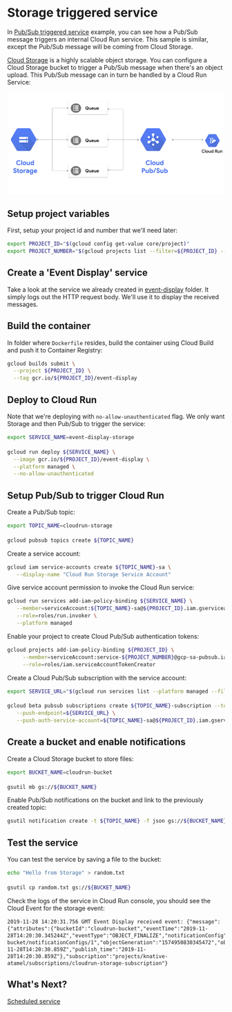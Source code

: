 # Storage triggered service

In [Pub/Sub triggered service](pubsub.md) example, you can see how a Pub/Sub message triggers an internal Cloud Run service. This sample is similar, except the Pub/Sub message will be coming from Cloud Storage. 

[Cloud Storage](https://cloud.google.com/storage/docs/) is a highly scalable object storage. You can configure a Cloud Storage bucket to trigger a Pub/Sub message when there's an object upload. This Pub/Sub message can in turn be handled by a Cloud Run Service:

![Cloud Run with Cloud Storage](./images/cloud-run-storage.png)

## Setup project variables

First, setup your project id and number that we'll need later:

```bash
export PROJECT_ID="$(gcloud config get-value core/project)"
export PROJECT_NUMBER="$(gcloud projects list --filter=${PROJECT_ID} --format='value(PROJECT_NUMBER)')"
```

## Create a 'Event Display' service

Take a look at the service we already created in [event-display](../event-display) folder. It simply logs out the HTTP request body. We'll use it to display the received messages.

## Build the container

In folder where `Dockerfile` resides, build the container using Cloud Build and push it to Container Registry:

```bash
gcloud builds submit \
  --project ${PROJECT_ID} \
  --tag gcr.io/${PROJECT_ID}/event-display
```

## Deploy to Cloud Run

Note that we're deploying with `no-allow-unauthenticated` flag. We only want Storage and then Pub/Sub to trigger the service:

```bash
export SERVICE_NAME=event-display-storage

gcloud run deploy ${SERVICE_NAME} \
  --image gcr.io/${PROJECT_ID}/event-display \
  --platform managed \
  --no-allow-unauthenticated
```

## Setup Pub/Sub to trigger Cloud Run

Create a Pub/Sub topic:

```bash
export TOPIC_NAME=cloudrun-storage

gcloud pubsub topics create ${TOPIC_NAME}
```

Create a service account:

```bash
gcloud iam service-accounts create ${TOPIC_NAME}-sa \
   --display-name "Cloud Run Storage Service Account"
```

Give service account permission to invoke the Cloud Run service:

```bash
gcloud run services add-iam-policy-binding ${SERVICE_NAME} \
   --member=serviceAccount:${TOPIC_NAME}-sa@${PROJECT_ID}.iam.gserviceaccount.com \
   --role=roles/run.invoker \
   --platform managed
```

Enable your project to create Cloud Pub/Sub authentication tokens:

```bash
gcloud projects add-iam-policy-binding ${PROJECT_ID} \
     --member=serviceAccount:service-${PROJECT_NUMBER}@gcp-sa-pubsub.iam.gserviceaccount.com \
     --role=roles/iam.serviceAccountTokenCreator
```

Create a Cloud Pub/Sub subscription with the service account:

```bash
export SERVICE_URL="$(gcloud run services list --platform managed --filter=${SERVICE_NAME} --format='value(URL)')"

gcloud beta pubsub subscriptions create ${TOPIC_NAME}-subscription --topic ${TOPIC_NAME} \
   --push-endpoint=${SERVICE_URL} \
   --push-auth-service-account=${TOPIC_NAME}-sa@${PROJECT_ID}.iam.gserviceaccount.com
```

## Create a bucket and enable notifications

Create a Cloud Storage bucket to store files:

```bash
export BUCKET_NAME=cloudrun-bucket

gsutil mb gs://${BUCKET_NAME}
```

Enable Pub/Sub notifications on the bucket and link to the previously created topic:

```bash
gsutil notification create -t ${TOPIC_NAME} -f json gs://${BUCKET_NAME}
```

## Test the service

You can test the service by saving a file to the bucket: 

```bash
echo "Hello from Storage" > random.txt

gsutil cp random.txt gs://${BUCKET_NAME}
```

Check the logs of the service in Cloud Run console, you should see the Cloud Event for the storage event:

```
2019-11-28 14:20:31.756 GMT Event Display received event: {"message":{"attributes":{"bucketId":"cloudrun-bucket","eventTime":"2019-11-28T14:20:30.345244Z","eventType":"OBJECT_FINALIZE","notificationConfig":"projects/_/buckets/cloudrun-bucket/notificationConfigs/1","objectGeneration":"1574950830345472","objectId":"random.txt","payloadFormat":"JSON_API_V1"},"data":"...","messageId":"795659161806846","message_id":"795659161806846","publishTime":"2019-11-28T14:20:30.859Z","publish_time":"2019-11-28T14:20:30.859Z"},"subscription":"projects/knative-atamel/subscriptions/cloudrun-storage-subscription"}
```

## What's Next?

[Scheduled service](scheduled.md)

